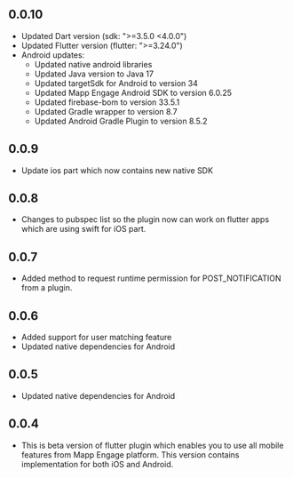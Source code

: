 ## 0.0.10

- Updated Dart version (sdk: ">=3.5.0 <4.0.0")
- Updated Flutter version (flutter: ">=3.24.0")
- Android updates:
  - Updated native android libraries
  - Updated Java version to Java 17
  - Updated targetSdk for Android to version 34
  - Updated Mapp Engage Android SDK to version 6.0.25
  - Updated firebase-bom to version 33.5.1
  - Updated Gradle wrapper to version 8.7
  - Updated Android Gradle Plugin to version 8.5.2

## 0.0.9

- Update ios part which now contains new native SDK

## 0.0.8

- Changes to pubspec list so the plugin now can work on flutter apps which are using swift for iOS part.

## 0.0.7

- Added method to request runtime permission for POST_NOTIFICATION from a plugin.

## 0.0.6

- Added support for user matching feature
- Updated native dependencies for Android

## 0.0.5

- Updated native dependencies for Android

## 0.0.4

- This is beta version of flutter plugin which enables you to use all mobile features from Mapp Engage platform. This version contains implementation for both iOS and Android.
